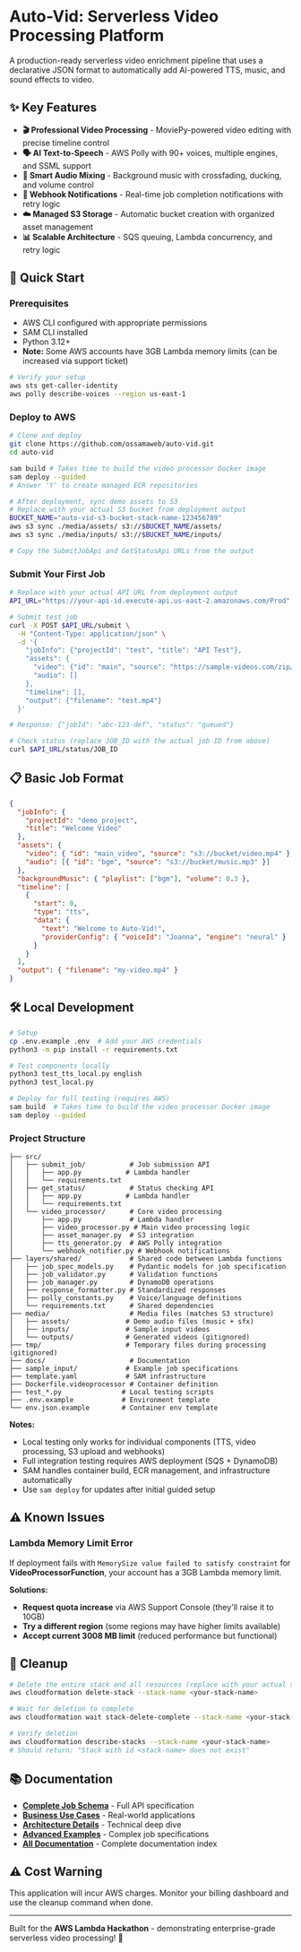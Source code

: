 # Auto-Vid: Serverless Video Processing Platform

A production-ready serverless video enrichment pipeline that uses a declarative JSON format to automatically add AI-powered TTS, music, and sound effects to video.

## ✨ Key Features

- **🎬 Professional Video Processing** - MoviePy-powered video editing with precise timeline control
- **🗣️ AI Text-to-Speech** - AWS Polly with 90+ voices, multiple engines, and SSML support
- **🎵 Smart Audio Mixing** - Background music with crossfading, ducking, and volume control
- **🔔 Webhook Notifications** - Real-time job completion notifications with retry logic
- **☁️ Managed S3 Storage** - Automatic bucket creation with organized asset management
- **📊 Scalable Architecture** - SQS queuing, Lambda concurrency, and retry logic

## 🚀 Quick Start

### Prerequisites

- AWS CLI configured with appropriate permissions
- SAM CLI installed
- Python 3.12+
- **Note:** Some AWS accounts have 3GB Lambda memory limits (can be increased via support ticket)

```bash
# Verify your setup
aws sts get-caller-identity
aws polly describe-voices --region us-east-1
```

### Deploy to AWS

```bash
# Clone and deploy
git clone https://github.com/ossamaweb/auto-vid.git
cd auto-vid

sam build # Takes time to build the video processor Docker image
sam deploy --guided
# Answer 'Y' to create managed ECR repositories

# After deployment, sync demo assets to S3
# Replace with your actual S3 bucket from deployment output
BUCKET_NAME="auto-vid-s3-bucket-stack-name-123456789"
aws s3 sync ./media/assets/ s3://$BUCKET_NAME/assets/
aws s3 sync ./media/inputs/ s3://$BUCKET_NAME/inputs/

# Copy the SubmitJobApi and GetStatusApi URLs from the output
```

### Submit Your First Job

```bash
# Replace with your actual API URL from deployment output
API_URL="https://your-api-id.execute-api.us-east-2.amazonaws.com/Prod"

# Submit test job
curl -X POST $API_URL/submit \
  -H "Content-Type: application/json" \
  -d '{
    "jobInfo": {"projectId": "test", "title": "API Test"},
    "assets": {
      "video": {"id": "main", "source": "https://sample-videos.com/zip/10/mp4/SampleVideo_1280x720_1mb.mp4"},
      "audio": []
    },
    "timeline": [],
    "output": {"filename": "test.mp4"}
  }'

# Response: {"jobId": "abc-123-def", "status": "queued"}

# Check status (replace JOB_ID with the actual job ID from above)
curl $API_URL/status/JOB_ID
```

## 📋 Basic Job Format

```json
{
  "jobInfo": {
    "projectId": "demo_project",
    "title": "Welcome Video"
  },
  "assets": {
    "video": { "id": "main_video", "source": "s3://bucket/video.mp4" },
    "audio": [{ "id": "bgm", "source": "s3://bucket/music.mp3" }]
  },
  "backgroundMusic": { "playlist": ["bgm"], "volume": 0.3 },
  "timeline": [
    {
      "start": 0,
      "type": "tts",
      "data": {
        "text": "Welcome to Auto-Vid!",
        "providerConfig": { "voiceId": "Joanna", "engine": "neural" }
      }
    }
  ],
  "output": { "filename": "my-video.mp4" }
}
```

## 🛠️ Local Development

```bash
# Setup
cp .env.example .env  # Add your AWS credentials
python3 -m pip install -r requirements.txt

# Test components locally
python3 test_tts_local.py english
python3 test_local.py

# Deploy for full testing (requires AWS)
sam build  # Takes time to build the video processor Docker image
sam deploy --guided
```

### Project Structure

```
├── src/
│   ├── submit_job/           # Job submission API
│   │   ├── app.py           # Lambda handler
│   │   └── requirements.txt
│   ├── get_status/           # Status checking API
│   │   ├── app.py           # Lambda handler
│   │   └── requirements.txt
│   └── video_processor/      # Core video processing
│       ├── app.py            # Lambda handler
│       ├── video_processor.py # Main video processing logic
│       ├── asset_manager.py  # S3 integration
│       ├── tts_generator.py  # AWS Polly integration
│       └── webhook_notifier.py # Webhook notifications
├── layers/shared/            # Shared code between Lambda functions
│   ├── job_spec_models.py    # Pydantic models for job specification
│   ├── job_validator.py      # Validation functions
│   ├── job_manager.py        # DynamoDB operations
│   ├── response_formatter.py # Standardized responses
│   ├── polly_constants.py    # Voice/language definitions
│   └── requirements.txt      # Shared dependencies
├── media/                    # Media files (matches S3 structure)
│   ├── assets/              # Demo audio files (music + sfx)
│   ├── inputs/              # Sample input videos
│   └── outputs/             # Generated videos (gitignored)
├── tmp/                     # Temporary files during processing (gitignored)
├── docs/                     # Documentation
├── sample_input/            # Example job specifications
├── template.yaml            # SAM infrastructure
├── Dockerfile.videoprocessor # Container definition
├── test_*.py               # Local testing scripts
├── .env.example            # Environment template
└── env.json.example        # Container env template
```

**Notes:**

- Local testing only works for individual components (TTS, video processing, S3 upload and webhooks)
- Full integration testing requires AWS deployment (SQS + DynamoDB)
- SAM handles container build, ECR management, and infrastructure automatically
- Use `sam deploy` for updates after initial guided setup

## ⚠️ Known Issues

### Lambda Memory Limit Error

If deployment fails with `MemorySize value failed to satisfy constraint` for **VideoProcessorFunction**, your account has a 3GB Lambda memory limit.

**Solutions:**

- **Request quota increase** via AWS Support Console (they'll raise it to 10GB)
- **Try a different region** (some regions may have higher limits available)
- **Accept current 3008 MB limit** (reduced performance but functional)

## 🧹 Cleanup

```bash
# Delete the entire stack and all resources (replace with your actual stack name)
aws cloudformation delete-stack --stack-name <your-stack-name>

# Wait for deletion to complete
aws cloudformation wait stack-delete-complete --stack-name <your-stack-name>

# Verify deletion
aws cloudformation describe-stacks --stack-name <your-stack-name>
# Should return: "Stack with id <stack-name> does not exist"
```

## 📚 Documentation

- **[Complete Job Schema](docs/SCHEMA.md)** - Full API specification
- **[Business Use Cases](docs/BUSINESS.md)** - Real-world applications
- **[Architecture Details](docs/ARCHITECTURE.md)** - Technical deep dive
- **[Advanced Examples](docs/EXAMPLES.md)** - Complex job specifications
- **[All Documentation](docs/)** - Complete documentation index

## ⚠️ Cost Warning

This application will incur AWS charges. Monitor your billing dashboard and use the cleanup command when done.

---

Built for the **AWS Lambda Hackathon** - demonstrating enterprise-grade serverless video processing! 🚀
